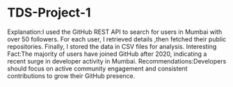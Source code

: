 # TDS-Project-1
Explanation:I used the GitHub REST API to search for users in Mumbai with over 50 followers. For each user, I retrieved details ,then fetched  their public repositories. Finally, I stored the data in CSV files for analysis.
Interesting Fact:The majority of users have joined GitHub after 2020, indicating a recent surge in developer activity in Mumbai.
Recommendations:Developers should focus on active community engagement and consistent contributions to grow their GitHub presence.
